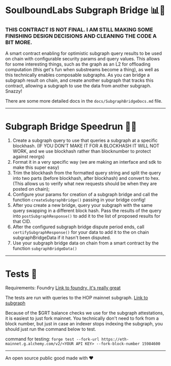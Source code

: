 # SoulboundLabs Subgraph Bridge 📊🌉

### THIS CONTRACT IS NOT FINAL. I AM STILL MAKING SOME FINISHING DESIGN DECISIONS AND CLEANING THE CODE A BIT MORE.

A smart contract enabling for optimistic subgraph query results to be used on chain with configurable security params and query values. This allows for some interesting things, such as the graph as an L2 for offloading computation (this get's fun when substreams become a thing), as well as this technically enables composable subgraphs. As you can bridge a subgraph result on chain, and create another subgraph that tracks this contract, allowing a subgraph to use the data from another subgraph. Snazzy!

There are some more detailed docs in the `docs/SubgraphBridgeDocs.md` file.

---

# Subgraph Bridge Speedrun 🏃💨

1. Create a subgraph query to use that queries a subgraph at a specific blockhash. (IF YOU DON'T MAKE IT FOR A BLOCKHASH IT WILL NOT WORK, and we use blockhash rather than blocknumber to protect against reorgs)
2. Format it in a very specific way (we are making an interface and sdk to make this super easy)
3. Trim the blockhash from the formatted query string and split the query into two parts (before blockhash, after blockhash) and convert to hex. (This allows us to verify what new requests should be when they are posted on chain);
4. Configure your params for creation of a subgraph bridge and call the function `createSubgraphBridge()` passing in your bridge config!
5. After you create a new bridge, query your subgraph with the same query swapping in a different block hash. Pass the results of the query into `postSubgraphResponse()` to add it to the list of proposed results for that CID.
6. After the configured subgraph bridge dispute period ends, call `certifySubgraphResponse()` for your data to add it to the on chain subgraphBridgeData if it hasn't been disputed.
7. Use your subgraph bridge data on chain from a smart contract by the function `subgraphBridgeData()`

---

# Tests 🧪

Requirements: Foundry [Link to foundry, it's really great](https://book.getfoundry.sh/)

The tests are run with queries to the HOP mainnet subgraph. [Link to subgraph](https://thegraph.com/explorer/subgraphs/Cjv3tykF4wnd6m9TRmQV7weiLjizDnhyt6x2tTJB42Cy?view=Playground)

Because of the $GRT balance checks we use for the subgraph attestations, it is easiest to just fork mainnet. You technically don't need to fork from a block number, but just in case an indexer stops indexing the subgraph, you should just run the command below to test.

command for testing: `forge test --fork-url https://eth-mainnet.g.alchemy.com/v2/<YOUR API KEY> --fork-block-number 15984600`

---

An open source public good made with ❤️
